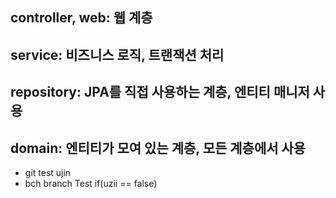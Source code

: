 ## controller, web: 웹 계층
## service: 비즈니스 로직, 트랜잭션 처리
## repository: JPA를 직접 사용하는 계층, 엔티티 매니저 사용 
## domain: 엔티티가 모여 있는 계층, 모든 계층에서 사용
- git test ujin
- bch branch Test
if(uzii == false)
